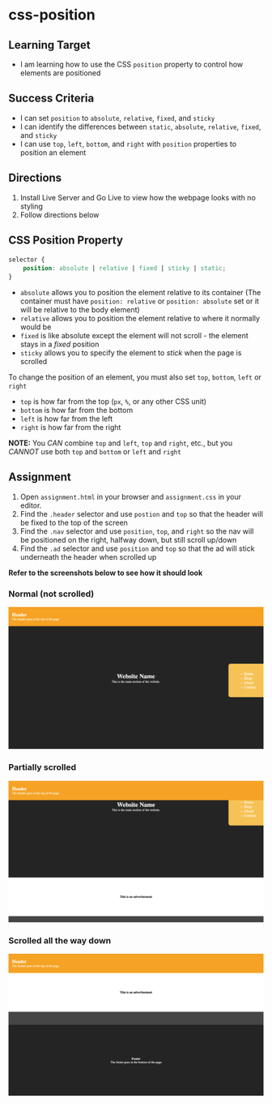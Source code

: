 # css-position

## Learning Target
- I am learning how to use the CSS ```position``` property to control how elements are positioned

## Success Criteria
- I can set ```position``` to ```absolute```, ```relative```, ```fixed```, and ```sticky```
- I can identify the differences between ```static```, ```absolute```, ```relative```, ```fixed```, and ```sticky```
- I can use ```top```, ```left```, ```bottom```, and ```right``` with ```position``` properties to position an element


## Directions
1. Install Live Server and Go Live to view how the webpage looks with no styling
2. Follow directions below

## CSS Position Property
```css
selector {
    position: absolute | relative | fixed | sticky | static;
}
```
- ```absolute``` allows you to position the element relative to its container (The container must have ```position: relative``` or ```position: absolute``` set or it will be relative to the body element)
- ```relative``` allows you to position the element relative to where it normally would be
- ```fixed``` is like absolute except the element will not scroll - the element stays in a *fixed* position
- ```sticky``` allows you to specify the element to *stick* when the page is scrolled

To change the position of an element, you must also set ```top```, ```bottom```, ```left``` or ```right```
- ```top``` is how far from the top (```px```, ```%```, or any other CSS unit)
- ```bottom``` is how far from the bottom
- ```left``` is how far from the left
- ```right``` is how far from the right

**NOTE:** You *CAN* combine ```top``` and ```left```, ```top``` and ```right```, etc., but you *CANNOT* use both ```top``` and ```bottom``` or ```left``` and ```right```

## Assignment
1. Open ```assignment.html``` in your browser and ```assignment.css``` in your editor.
2. Find the ```.header``` selector and use ```postion``` and ```top``` so that the header will be fixed to the top of the screen
3. Find the ```.nav``` selector and use ```position```, ```top```, and ```right``` so the nav will be positioned on the right, halfway down, but still scroll up/down
4. Find the ```.ad``` selector and use ```position``` and ```top``` so that the ad will stick underneath the header when scrolled up

**Refer to the screenshots below to see how it should look**

### Normal (not scrolled)
![](assets/screenshot1.png)

### Partially scrolled
![](assets/screenshot2.png)

### Scrolled all the way down
![](assets/screenshot3.png)
